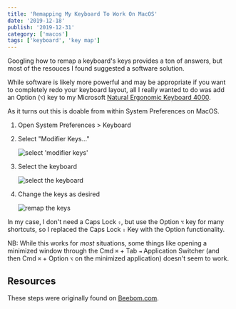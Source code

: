 ```yaml
---
title: 'Remapping My Keyboard To Work On MacOS'
date: '2019-12-18'
publish: '2019-12-31'
category: ['macos']
tags: ['keyboard', 'key map']
---
```


Googling how to remap a keyboard's keys provides a ton of answers, but most of the resouces I found suggested a software solution.

While software is likely more powerful and may be appropriate if you want to completely redo your keyboard layout, all I really wanted to do was add an Option (`⌥`) key to my Microsoft [Natural Ergonomic Keyboard 4000](https://www.microsoft.com/accessories/en-us/products/keyboards/natural-ergonomic-keyboard-4000/b2m-00012).

As it turns out this is doable from within System Preferences on MacOS.

1. Open System Preferences > Keyboard
2. Select "Modifier Keys..."

    ![select 'modifier keys'](https://res.cloudinary.com/scweiss1/image/upload/v1593200805/modifier-keys_nevssd.png)

3. Select the keyboard

    ![select the keyboard](https://res.cloudinary.com/scweiss1/image/upload/v1593200805/keyboard-select_smojk1.png)

4. Change the keys as desired

    ![remap the keys](https://res.cloudinary.com/scweiss1/image/upload/v1593200805/key-map_ixhrve.png)

In my case, I don't need a Caps Lock `⇪`, but use the Option `⌥` key for many shortcuts, so I replaced the Caps Lock `⇪` Key with the Option functionality.

NB: While this works for _most_ situations, some things like opening a minimized window through the Cmd `⌘` + Tab `⇥` Application Switcher (and then Cmd `⌘` + Option `⌥` on the minimized application) doesn't seem to work.

## Resources

These steps were originally found on [Beebom.com](https://beebom.com/how-remap-windows-keyboards-work-mac/).

